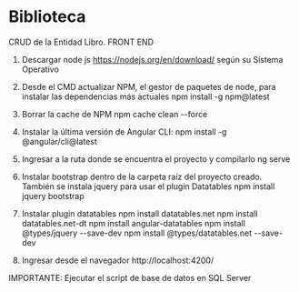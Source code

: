 # Biblioteca
CRUD de la Entidad Libro.
FRONT END
1. Descargar node js https://nodejs.org/en/download/ según su Sistema Operativo
2. Desde el CMD actualizar NPM, el gestor de paquetes de node, para instalar las dependencias más actuales
	npm install -g npm@latest
3. Borrar la cache de NPM
	npm cache clean --force
4. Instalar la última versión de Angular CLI:
	npm install -g @angular/cli@latest

5. Ingresar a la ruta donde se encuentra el proyecto y compilarlo
	ng serve
7. Instalar bootstrap dentro de la carpeta raíz del proyecto creado. También se instala jquery para usar el plugin Datatables
	npm install jquery bootstrap

8. Instalar plugin datatables
	npm install datatables.net
	npm install datatables.net-dt
	npm install angular-datatables
	npm install @types/jquery --save-dev
	npm install @types/datatables.net --save-dev
6. Ingresar desde el navegador http://localhost:4200/

IMPORTANTE: Ejecutar el script de base de datos en SQL Server

